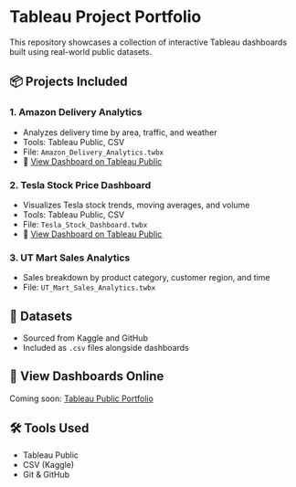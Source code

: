 # Tableau Project Portfolio

This repository showcases a collection of interactive Tableau dashboards built using real-world public datasets.

## 📦 Projects Included

### 1. Amazon Delivery Analytics
- Analyzes delivery time by area, traffic, and weather
- Tools: Tableau Public, CSV
- File: `Amazon_Delivery_Analytics.twbx`
- 🔗 [View Dashboard on Tableau Public](https://public.tableau.com/app/profile/meghashree.narasimhan/viz/AmazonDeliveryAnalytics/Dashboard1?publish=yes)


### 2. Tesla Stock Price Dashboard
- Visualizes Tesla stock trends, moving averages, and volume
- Tools: Tableau Public, CSV
- File: `Tesla_Stock_Dashboard.twbx`
- 🔗 [View Dashboard on Tableau Public](https://public.tableau.com/app/profile/meghashree.narasimhan/viz/Tesla_17491483909620/TeslaStockPriceAnalysisDashboard?publish=yes)

### 3. UT Mart Sales Analytics
- Sales breakdown by product category, customer region, and time
- File: `UT_Mart_Sales_Analytics.twbx`

## 📂 Datasets
- Sourced from Kaggle and GitHub
- Included as `.csv` files alongside dashboards

## 🚀 View Dashboards Online
Coming soon: [Tableau Public Portfolio](https://public.tableau.com/)

## 🛠 Tools Used
- Tableau Public
- CSV (Kaggle)
- Git & GitHub

